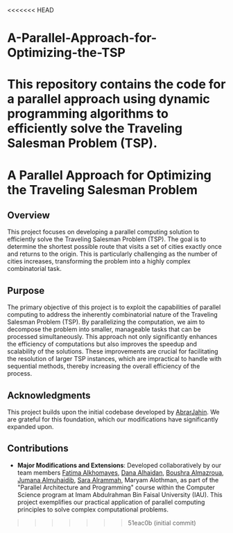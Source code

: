 <<<<<<< HEAD
# A-Parallel-Approach-for-Optimizing-the-TSP
This repository contains the code for a parallel approach using dynamic programming algorithms to efficiently solve the Traveling Salesman Problem (TSP).
=======
# A Parallel Approach for Optimizing the Traveling Salesman Problem

## Overview
This project focuses on developing a parallel computing solution to efficiently solve the Traveling Salesman Problem (TSP). The goal is to determine the shortest possible route that visits a set of cities exactly once and returns to the origin. This is particularly challenging as the number of cities increases, transforming the problem into a highly complex combinatorial task.

## Purpose
The primary objective of this project is to exploit the capabilities of parallel computing to address the inherently combinatorial nature of the Traveling Salesman Problem (TSP). By parallelizing the computation, we aim to decompose the problem into smaller, manageable tasks that can be processed simultaneously. This approach not only significantly enhances the efficiency of computations but also improves the speedup and scalability of the solutions. These improvements are crucial for facilitating the resolution of larger TSP instances, which are impractical to handle with sequential methods, thereby increasing the overall efficiency of the process.


## Acknowledgments
This project builds upon the initial codebase developed by [AbrarJahin](https://github.com/AbrarJahin/travelling-salesman-problem-brute-force). We are grateful for this foundation, which our modifications have significantly expanded upon.

## Contributions
- **Major Modifications and Extensions**: Developed collaboratively by our team members [Fatima Alkhomayes](https://github.com/DevFa6ima), [Dana Alhaidan](https://github.com/Dsllq), [Boushra Almazroua](https://github.com/BoushBoo), [Jumana Almuhaidib](https://github.com/Jumanamuh), [Sara Alrammah](https://github.com/Sarafawzii), Maryam Alothman, as part of the "Parallel Architecture and Programming" course within the Computer Science program at Imam Abdulrahman Bin Faisal University (IAU). This project exemplifies our practical application of parallel computing principles to solve complex computational problems.

>>>>>>> 51eac0b (initial commit)
